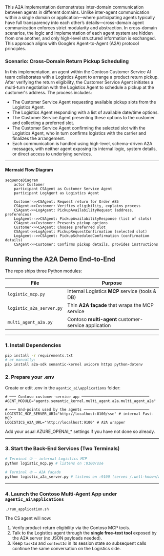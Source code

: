 This A2A implementation demonstrates inter-domain communication between agents in different domains. Unlike inter-agent communication within a single domain or application—where participating agents typically have full transparency into each other’s details—cross-domain agent communication enforces strict modularity and abstraction. In cross-domain scenarios, the logic and implementation of each agent system are hidden from one another, and only high-level structured information is exchanged. This approach aligns with Google’s Agent-to-Agent (A2A) protocol principles.  
  
### Scenario: Cross-Domain Return Pickup Scheduling  
  
In this implementation, an agent within the Contoso Customer Service AI team collaborates with a Logistics Agent to arrange a product return pickup. After verifying the return eligibility, the Customer Service Agent initiates a multi-turn negotiation with the Logistics Agent to schedule a pickup at the customer's address. The process includes:  
  
- The Customer Service Agent requesting available pickup slots from the Logistics Agent.  
- The Logistics Agent responding with a list of available date/time options.  
- The Customer Service Agent presenting these options to the customer and collecting a preferred slot.  
- The Customer Service Agent confirming the selected slot with the Logistics Agent, who in turn confirms logistics with the carrier and finalizes the arrangement.  
- Each communication is handled using high-level, schema-driven A2A messages, with neither agent exposing its internal logic, system details, or direct access to underlying services.  
  
---  
  
#### Mermaid Flow Diagram  

```mermaid  
sequenceDiagram  
    actor Customer  
    participant CSAgent as Customer Service Agent  
    participant LogAgent as Logistics Agent  
  
    Customer->>CSAgent: Request return for Order #85  
    CSAgent->>Customer: Verifies eligibility, explains process  
    CSAgent->>LogAgent: PickupAvailabilityRequest (address, preferences)  
    LogAgent-->>CSAgent: PickupAvailabilityResponse (list of slots)  
    CSAgent->>Customer: Presents pickup options  
    Customer->>CSAgent: Chooses preferred slot  
    CSAgent->>LogAgent: PickupRequestConfirmation (selected slot)  
    LogAgent-->>CSAgent: PickupScheduledConfirmation (confirmation details)  
    CSAgent->>Customer: Confirms pickup details, provides instructions      
```
## Running the A2A Demo End-to-End  
  
The repo ships three Python modules:  
  
| File                      | Purpose                                                   |  
|---------------------------|-----------------------------------------------------------|  
| `logistic_mcp.py`         | Internal Logistics **MCP** service (tools & DB)           |  
| `logistic_a2a_server.py`  | Thin **A2A façade** that wraps the MCP service            |  
| `multi_agent_a2a.py`      | Contoso **multi-agent** customer-service application      |  
  
---  
  
### 1. Install Dependencies  
  
```bash  
pip install -r requirements.txt  
# or manually:  
pip install a2a-sdk semantic-kernel uvicorn httpx python-dotenv  
```
### 2. Prepare your .env	
 	
Create or edit .env in the `agentic_ai\applications` folder:	
 	
```env	
# ─── Contoso customer-service app ───────────────────────────────	
AGENT_MODULE="agents.semantic_kernel.multi_agent.a2a.multi_agent_a2a"	
 	
# ─── End-points used by the agents ──────────────────────────────	
LOGISTIC_MCP_SERVER_URI="http://localhost:8100/sse" # internal Fast-MCP	
LOGISTICS_A2A_URL="http://localhost:9100" # A2A wrapper	
```	
 	
Add your usual AZURE_OPENAI_* settings if you have not done so already.	
 	
---	
 	
### 3. Start the Back-End Services (Two Terminals)	
 	
```bash	
# Terminal ① – internal Logistics MCP	
python logistic_mcp.py # listens on :8100/sse	
 	
# Terminal ② – A2A façade	
python logistic_a2a_server.py # listens on :9100 (serves /.well-known/agent.json)	
```	
 	
---	
 	
### 4. Launch the Contoso Multi-Agent App under `agentic_ai\applications`
 	
```bash	
./run_application.sh	

```	

The CS agent will now:  
  
1. Verify product-return eligibility via the Contoso MCP tools.  
2. Talk to the Logistics agent through the **single free-text tool** exposed by the A2A server (no JSON payloads needed).  
3. Keep `taskId` and `contextId` in its session state so subsequent calls continue the same conversation on the Logistics side.  